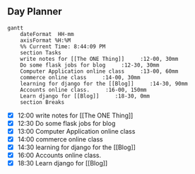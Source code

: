## Day Planner
```mermaid
gantt
    dateFormat  HH-mm
    axisFormat %H:%M
    %% Current Time: 8:44:09 PM
    section Tasks
    write notes for [[The ONE Thing]]     :12-00, 30mm
    Do some flask jobs for blog     :12-30, 30mm
    Computer Application online class     :13-00, 60mm
    commerce online class     :14-00, 30mm
    learning for django for the [[Blog]]     :14-30, 90mm
    Accounts online class.     :16-00, 150mm
    Learn django for [[Blog]]     :18-30, 0mm
    section Breaks

```

- [x] 12:00 write notes for [[The ONE Thing]]
- [x] 12:30 Do some flask jobs for blog
- [x] 13:00 Computer Application online class
- [x] 14:00 commerce online class
- [x] 14:30 learning for django for the [[Blog]]
- [x] 16:00 Accounts online class.
- [x] 18:30 Learn django for [[Blog]]